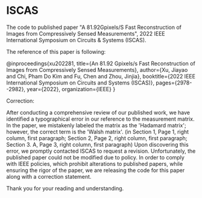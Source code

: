 # ISCAS
The code to published paper "A 81.92Gpixels/S Fast Reconstruction of Images from Compressively Sensed Measurements", 2022 IEEE International Symposium on Circuits &amp; Systems (ISCAS).

The reference of this paper is following:

@inproceedings{xu202281,
  title={An 81.92 Gpixels/s Fast Reconstruction of Images from Compressively Sensed Measurements},
  author={Xu, Jiayao and Chi, Pham Do Kim and Fu, Chen and Zhou, Jinjia},
  booktitle={2022 IEEE International Symposium on Circuits and Systems (ISCAS)},
  pages={2978--2982},
  year={2022},
  organization={IEEE}
}

Correction:

After conducting a comprehensive review of our published work, we have identified a typographical error in our reference to the measurement matrix. In the paper, we mistakenly labeled the matrix as the 'Hadamard matrix'; however, the correct term is the 'Walsh matrix'. (in Section 1, Page 1, right column, first paragraph; Section 2, Page 2, right column, first paragraph; Section 3. A, Page 3, right column, first paragraph) 
Upon discovering this error, we promptly contacted ISCAS to request a revision. Unfortunately, the published paper could not be modified due to policy. 
In order to comply with IEEE policies, which prohibit alterations to published papers, while ensuring the rigor of the paper, we are releasing the code for this paper along with a correction statement.

Thank you for your reading and understanding.
